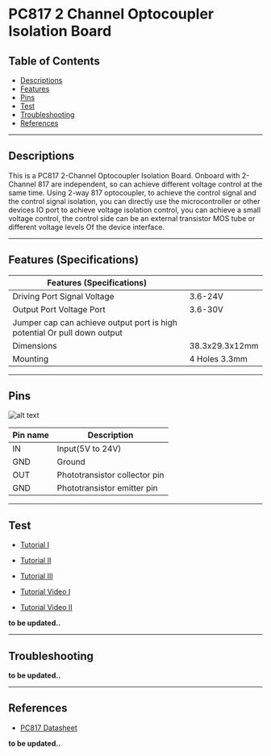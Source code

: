 # PC817 2 Channel Optocoupler Isolation Board

## Table of Contents

-   [Descriptions](#descriptions)
-   [Features](#features)
-   [Pins](#pins)
-   [Test](#test-code)
-   [Troubleshooting](#troubleshooting)
-   [References](#references)

---

## Descriptions

This is a PC817 2-Channel Optocoupler Isolation Board. Onboard with 2-Channel 817 are independent, so can achieve different voltage control at the same time. Using 2-way 817 optocoupler, to achieve the control signal and the control signal isolation, you can directly use the microcontroller or other devices IO port to achieve voltage isolation control, you can achieve a small voltage control, the control side can be an external transistor MOS tube or different voltage levels Of the device interface.

---

## Features (Specifications)

| Features (Specifications)                                                |                |
| ------------------------------------------------------------------------ | -------------- |
| Driving Port Signal Voltage                                              | 3.6-24V        |
| Output Port Voltage Port                                                 | 3.6-30V        |
| Jumper cap can achieve output port is high potential Or pull down output |                |
| Dimensions                                                               | 38.3x29.3x12mm |
| Mounting                                                                 | 4 Holes 3.3mm  |

---

## Pins

![alt text]('')

| Pin name | Description                   |
| -------- | ----------------------------- |
| IN       | Input(5V to 24V)              |
| GND      | Ground                        |
| OUT      | Phototransistor collector pin |
| GND      | Phototransistor emitter pin   |

---

## Test

-   [Tutorial I](https://bit.ly/3ddpg2F)
-   [Tutorial II](https://bit.ly/3mIWquk)
-   [Tutorial III](https://bit.ly/3scz8Or)

-   [Tutorial Video I](https://youtu.be/3AVHqV_xASQ)
-   [Tutorial Video II](https://www.youtube.com/watch?v=dD4r5I7h4Xg)

**to be updated..**

---

## Troubleshooting

**to be updated..**

---

## References

-   [PC817 Datasheet](https://bit.ly/2OOnifS)

**to be updated..**
